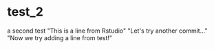 # test_2
a second test
"This is a line from Rstudio"
"Let's try another commit..."
"Now we try adding a line from test!"
